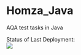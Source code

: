 # Homza_Java
AQA test tasks in Java

Status of Last Deployment:<br>
<img src="https://github.com/homdzm/Homza_Java/workflows/my_CI_workflow/badge.svg?branch=master"><br>
